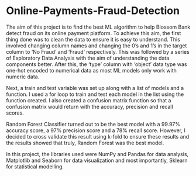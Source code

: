 # Online-Payments-Fraud-Detection
The aim of this project is to find the best ML algorithm to help Blossom Bank detect fraud on its online payment platform. To achieve this aim, the first thing done was to clean the data to ensure it is easy to understand. This involved changing column names and changing the 0’s and 1’s in the target column to ‘No Fraud’ and ‘Fraud’ respectively. This was followed by a series of Exploratory Data Analysis with the aim of understanding the data components better. After this, the ‘type’ column with ‘object’ data type was one-hot encoded to numerical data as most ML models only work with numeric data. 

Next, a train and test variable was set up along with a list of models and a function. I used a for loop to train and test each model in the list using the function created. I also created a confusion matrix function so that a confusion matrix would return with the accuracy, precision and recall scores. 

Random Forest Classifier turned out to be the best model with a 99.97% accuracy score, a 97% precision score and a 78% recall score. However, I decided to cross validate this result using k-fold to ensure these results and the results showed that truly, Random Forest was the best model.

In this project, the libraries used were NumPy and Pandas for data analysis, Matplotlib and Seaborn for data visualization and most importantly, Sklearn for statistical modelling.

